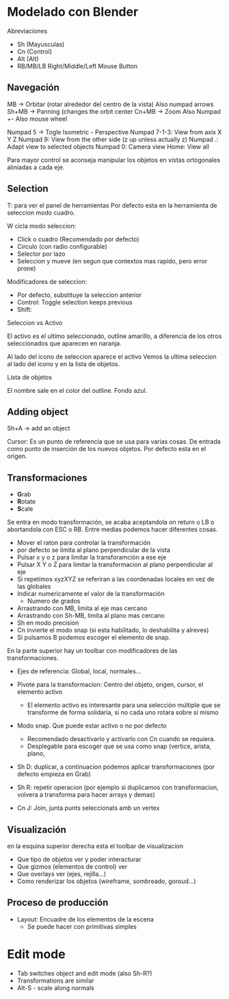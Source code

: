 # Modelado con Blender

Abreviaciones

- Sh (Mayusculas)
- Cn (Control)
- Alt (Alt)
- RB/MB/LB Right/Middle/Left Mouse Button


## Navegación

MB -> Orbitar (rotar alrededor del centro de la vista)
    Also numpad arrows
Sh+MB -> Panning (changes the orbit center
Cn+MB -> Zoom
    Also Numpad +-
    Also mouse wheel

Numpad 5 -> Togle Isometric - Perspective
Numpad 7-1-3: View from axis X Y Z
Numpad 9: View from the other side (z up unless actually z)
Numpad .: Adapt view to selected objects
Numpad 0: Camera view
Home: View all

Para mayor control se aconseja manipular los objetos en vistas
ortogonales aliniadas a cada eje.

## Selection

T: para ver el panel de herramientas
Por defecto esta en la herramienta de seleccion modo cuadro.

W cicla modo seleccion:

- Click o cuadro (Recomendado por defecto)
- Circulo (con radio configurable)
- Selector por lazo
- Seleccion y mueve (en segun que contextos mas rapido, pero error prone)

Modificadores de seleccion:

- Por defecto, substituye la seleccion anterior
- Control: Toggle selection keeps previous
- Shift: 

Seleccion vs Activo

El activo es el ultimo seleccionado, outline amarillo,
a diferencia de los otros seleccionados que aparecen en naranja.

Al lado del icono de seleccion aparece el activo
Vemos la ultima seleccion al lado del icono y en la lista de objetos.

Lista de objetos

El nombre sale en el color del outline. Fondo azul.

## Adding object

Sh+A -> add an object

Cursor: Es un punto de referencia que se usa para varias cosas.
De entrada como punto de inserción de los nuevos objetos.
Por defecto esta en el origen.



## Transformaciones 

- **G**rab
- **R**otate
- **S**cale

Se entra en modo transformación,
se acaba aceptandola on return o LB o abortandola con ESC o RB.
Entre medias podemos hacer diferentes cosas.

- Mover el raton para controlar la transformación
- por defecto se limita al plano perpendicular de la vista
- Pulsar x y o z para limitar la transforamción a ese eje
- Pulsar X Y o Z para limitar la transformacion al plano perpendicular al eje
- Si repetimos xyzXYZ se referiran a las coordenadas locales en vez de las globales
- Indicar numericamente el valor de la transformación
    - Numero de grados
- Arrastrando con MB, limita al eje mas cercano
- Arrastrando con Sh-MB, limita al plano mas cercano
- Sh en modo precision
- Cn invierte el modo snap (si esta habilitado, lo deshabilita y alreves)
- Si pulsamos B podemos escoger el elemento de snap.

En la parte superior hay un toolbar con modificadores de las transformaciones.

- Ejes de referencia: Global, local, normales...
- Pivote para la transformacion: Centro del objeto, origen, cursor, el elemento activo
    - El elemento activo es interesante para una selección múltiple que se transforme de forma solidaria, si no cada uno rotara sobre si mismo
- Modo snap. Que puede estar activo o no por defecto
    - Recomendado desactivarlo y activarlo con Cn cuando se requiera.
    - Desplegable para escoger que se usa como snap (vertice, arista, plano, 

- Sh D: duplicar, a continuacion podemos aplicar transformaciones (por defecto empieza en Grab)
- Sh R: repetir operacion (por ejemplo si duplicamos con transformacion, volvera a transforma para hacer arrays y demas)
- Cn J: Join, junta punts seleccionats amb un vertex

## Visualización

en la esquina superior derecha esta el toolbar de visualizacion

- Que tipo de objetos ver y poder interacturar
- Que gizmos (elementos de control) ver
- Que overlays ver (ejes, rejilla...)
- Como renderizar los objetos (wireframe, sombreado, goroud...)


## Proceso de producción

- Layout: Encuadre de los elementos de la escena
    - Se puede hacer con primitivas simples


# Edit mode

- Tab switches object and edit mode (also Sh-R?)
- Transformations are similar 
- Alt-S - scale along normals













